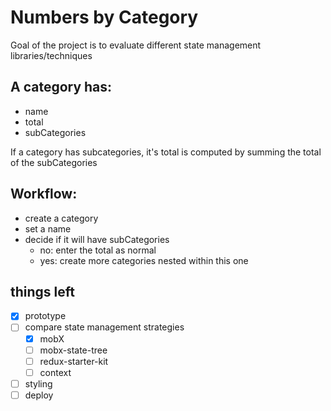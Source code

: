 # Numbers by Category

Goal of the project is to evaluate different state management libraries/techniques

## A category has:

- name
- total
- subCategories

If a category has subcategories, it's total is computed by summing the total of the subCategories

## Workflow:

- create a category
- set a name
- decide if it will have subCategories
  - no: enter the total as normal
  - yes: create more categories nested within this one

## things left

- [x] prototype
- [ ] compare state management strategies
  - [x] mobX
  - [ ] mobx-state-tree
  - [ ] redux-starter-kit
  - [ ] context
- [ ] styling
- [ ] deploy

